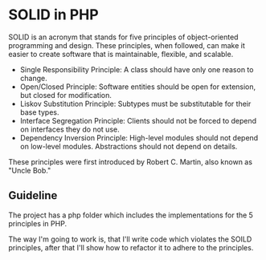 # SOLID in PHP

SOLID is an acronym that stands for five principles of object-oriented programming and design.
These principles, when followed, can make it easier to create software that is maintainable, flexible, and scalable.

- Single Responsibility Principle: A class should have only one reason to change.
- Open/Closed Principle: Software entities should be open for extension, but closed for modification.
- Liskov Substitution Principle: Subtypes must be substitutable for their base types.
- Interface Segregation Principle: Clients should not be forced to depend on interfaces they do not use.
- Dependency Inversion Principle: High-level modules should not depend on low-level modules. Abstractions should not depend on details.

These principles were first introduced by Robert C. Martin, also known as "Uncle Bob."

## Guideline

The project has a php folder which includes the implementations for the 5 principles in PHP.

The way I'm going to work is, that I'll write code which violates the SOILD principles, after that
I'll show how to refactor it to adhere to the principles.
